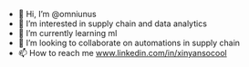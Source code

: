 - 👋 Hi, I’m @omniunus
- 👀 I’m interested in supply chain and data analytics
- 🌱 I’m currently learning ml
- 💞️ I’m looking to collaborate on automations in supply chain 
- 📫 How to reach me www.linkedin.com/in/xinyansocool

<!---
omniunus/omniunus is a ✨ special ✨ repository because its `README.md` (this file) appears on your GitHub profile.
You can click the Preview link to take a look at your changes.
--->
